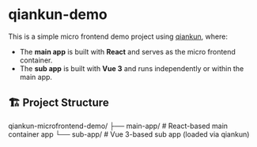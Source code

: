 # qiankun-demo

This is a simple micro frontend demo project using [qiankun](https://qiankun.umijs.org/), where:

- The **main app** is built with **React** and serves as the micro frontend container.
- The **sub app** is built with **Vue 3** and runs independently or within the main app.

## 🏗 Project Structure

qiankun-microfrontend-demo/
├── main-app/ # React-based main container app
└── sub-app/ # Vue 3-based sub app (loaded via qiankun)